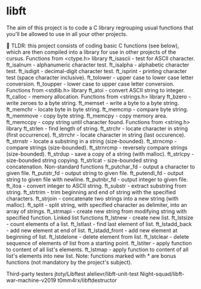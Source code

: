 # libft

The aim of this project is to code a C library regrouping usual functions that you'll be allowed to use in all your other projects.

🚀 TLDR: this project consists of coding basic C functions (see below), which are then compiled
into a library for use in other projects of the cursus.
Functions from <ctype.h> library
ft_isascii - test for ASCII character.
ft_isalnum - alphanumeric character test.
ft_isalpha - alphabetic character test.
ft_isdigit - decimal-digit character test.
ft_isprint - printing character test (space character inclusive).
ft_tolower - upper case to lower case letter conversion.
ft_toupper - lower case to upper case letter conversion.
Functions from <stdlib.h> library
ft_atoi - convert ASCII string to integer.
ft_calloc - memory allocation.
Functions from <strings.h> library
ft_bzero - write zeroes to a byte string.
ft_memset - write a byte to a byte string.
ft_memchr - locate byte in byte string.
ft_memcmp - compare byte string.
ft_memmove - copy byte string.
ft_memcpy - copy memory area.
ft_memccpy - copy string until character found.
Functions from <string.h> library
ft_strlen - find length of string.
ft_strchr - locate character in string (first occurrence).
ft_strrchr - locate character in string (last occurence).
ft_strnstr - locate a substring in a string (size-bounded).
ft_strncmp - compare strings (size-bounded).
ft_strnrcmp - reversely compare strings (size-bounded).
ft_strdup - save a copy of a string (with malloc).
ft_strlcpy - size-bounded string copying.
ft_strlcat - size-bounded string concatenation.
Non-standard functions
ft_putchar_fd - output a character to given file.
ft_putstr_fd - output string to given file.
ft_putendl_fd - output string to given file with newline.
ft_putnbr_fd - output integer to given file.
ft_itoa - convert integer to ASCII string.
ft_substr - extract substring from string.
ft_strtrim - trim beginning and end of string with the specified characters.
ft_strjoin - concatenate two strings into a new string (with malloc).
ft_split - split string, with specified character as delimiter, into an array of strings.
ft_strmapi - create new string from modifying string with specified function.
Linked list functions
ft_lstnew - create new list.
ft_lstsize - count elements of a list.
ft_lstlast - find last element of list.
ft_lstadd_back - add new element at end of list.
ft_lstadd_front - add new element at beginning of list.
ft_lstdelone - delete element from list.
ft_lstclear - delete sequence of elements of list from a starting point.
ft_lstiter - apply function to content of all list's elements.
ft_lstmap - apply function to content of all list's elements into new list.
Note: functions marked with * are bonus functions (not mandatory by the project's subject).

Third-party testers
jtoty/Libftest
alelievr/libft-unit-test
Night-squad/libft-war-machine-v2019
t0mm4rx/libftdestructor
